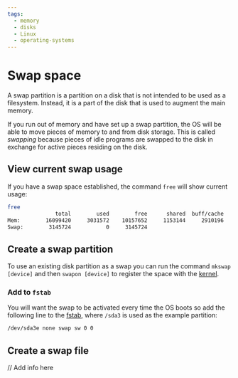 ```yaml
---
tags:
  - memory
  - disks
  - Linux
  - operating-systems
---
```


# Swap space

A swap partition is a partition on a disk that is not intended to be used as a
filesystem. Instead, it is a part of the disk that is used to augment the main
memory.

If you run out of memory and have set up a swap partition, the OS will be able
to move pieces of memory to and from disk storage. This is called _swapping_
because pieces of idle programs are swapped to the disk in exchange for active
pieces residing on the disk.

## View current swap usage

If you have a swap space established, the command `free` will show current
usage:

```bash
free
               total        used        free      shared  buff/cache   available
Mem:        16099420     3031572    10157652     1153144     2910196    11605820
Swap:        3145724           0     3145724
```

## Create a swap partition

To use an existing disk partition as a swap you can run the command
`mkswap [device]` and then `swapon [device]` to register the space with the
[kernel](The_kernel.md).

### Add to `fstab`

You will want the swap to be activated every time the OS boots so add the
following line to the [fstab](Filesystems.md#fstab),
where `/sda3` is used as the example partition:

```bash
/dev/sda3e none swap sw 0 0
```

## Create a swap file

// Add info here
